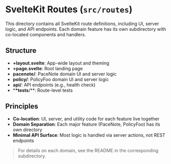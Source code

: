 # SvelteKit Routes (`src/routes`)

This directory contains all SvelteKit route definitions, including UI, server logic, and API endpoints. Each domain feature has its own subdirectory with co-located components and handlers.

## Structure

- **+layout.svelte**: App-wide layout and theming
- **+page.svelte**: Root landing page
- **pacenote/**: PaceNote domain UI and server logic
- **policy/**: PolicyFoo domain UI and server logic
- **api/**: API endpoints (e.g., health check)
- \***\*tests**/\*\*: Route-level tests

## Principles

- **Co-location**: UI, server, and utility code for each feature live together
- **Domain Separation**: Each major feature (PaceNote, PolicyFoo) has its own directory
- **Minimal API Surface**: Most logic is handled via server actions, not REST endpoints

> For details on each domain, see the README in the corresponding subdirectory.
